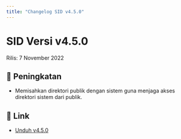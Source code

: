 ```yaml
---
title: "Changelog SID v4.5.0"
---
```


# SID Versi v4.5.0

Rilis: 7 November 2022

## :rocket: Peningkatan
- Memisahkan direktori publik dengan sistem guna menjaga akses direktori sistem dari publik.

## :link: Link
- [Unduh v4.5.0](https://github.com/ataslangit/sistem-informasi-desa/releases/4.5.0)

